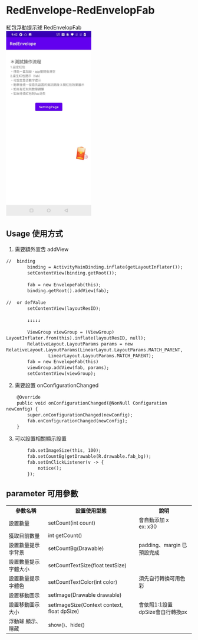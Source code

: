 # RedEnvelope-RedEnvelopFab

紅包浮動提示球 RedEnvelopFab <br>
<img src="./screenshots/sample-EnvelopFab.jpg" height="500">

## Usage 使用方式

1. 需要額外宣吿 addView

```
//  binding
        binding = ActivityMainBinding.inflate(getLayoutInflater());
        setContentView(binding.getRoot());

        fab = new EnvelopeFab(this);
        binding.getRoot().addView(fab);

//  or defValue
        setContentView(layoutResID);

        ↓↓↓↓↓

        ViewGroup viewGroup = (ViewGroup) LayoutInflater.from(this).inflate(layoutResID, null);
        RelativeLayout.LayoutParams params = new RelativeLayout.LayoutParams(LinearLayout.LayoutParams.MATCH_PARENT,
                LinearLayout.LayoutParams.MATCH_PARENT);
        fab = new EnvelopeFab(this)
        viewGroup.addView(fab, params);
        setContentView(viewGroup);
```

2. 需要設置 onConfigurationChanged

```
    @Override
    public void onConfigurationChanged(@NonNull Configuration newConfig) {
        super.onConfigurationChanged(newConfig);
        fab.onConfigurationChanged(newConfig);
    }
```

3. 可以設置相關顯示設置

```
        fab.setImageSize(this, 100);
        fab.setCountBg(getDrawable(R.drawable.fab_bg));
        fab.setOnClickListener(v -> {
            notice();
        });
```

## parameter 可用參數

<table>
    <tr>
        <th>參數名稱</th>
        <th>設置使用型態</th>
        <th>說明</th>
    </tr>
    <tr>
        <td>設置數量</td>
        <td>setCount(int count)</td>
        <td>
            會自動添加 x <br>
            ex: x30
        </td>
    </tr>
    <tr>
        <td>獲取目前數量</td>
        <td>int getCount()</td>
        <td></td>
    </tr>
    <tr>
        <td>設置數量提示字背景</td>
        <td>setCountBg(Drawable)</td>
        <td>padding、margin 已預設完成</td>
    </tr>
    <tr>
        <td>設置數量提示字體大小</td>
        <td>setCountTextSize(float textSize)</td>
        <td></td>
    </tr>
    <tr>
        <td>設置數量提示字體色</td>
        <td>setCountTextColor(int color)</td>
        <td>須先自行轉換可用色彩</td>
    </tr>
    <tr>
        <td>設置移動圖示</td>
        <td>setImage(Drawable drawable)</td>
        <td></td>
    </tr>
    <tr>
        <td>設置移動圖示大小</td>
        <td>setImageSize(Context context, float dpSize)</td>
        <td>
            會依照1:1設置<br>
            dpSize會自行轉換px
        </td>
    </tr>
    <tr>
        <td>浮動球 顯示、隱藏</td>
        <td>show()、hide() </td>
        <td></td>
    </tr>
</table>
